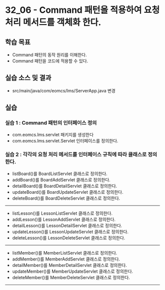 # 32_06 - Command 패턴을 적용하여 요청 처리 메서드를 객체화 한다.

## 학습 목표

- Command 패턴의 동작 원리를 이해한다.
- Command 패턴을 코드에 적용할 수 있다.

## 실습 소스 및 결과

- src/main/java/com/eomcs/lms/ServerApp.java 변경

## 실습

### 실습 1 : Command 패턴의 인터페이스 정의 

- com.eomcs.lms.servlet 패키지를 생성한다
- com.eomcs.lms.servlet.Servlet 인터페이스를 정의한다.

### 실습 2 : 각각의 요청 처리 메서드를 인터페이스 규칙에 따라 클래스로 정의한다.

- listBoard()를 BoardListServlet 클래스로 정의한다.
- addBoard()를 BoardAddServlet 클래스로 정의한다.
- detailBoard()를 BoardDetailServlet 클래스로 정의한다.
- updateBoard()를 BoardUpdateServlet 클래스로 정의한다.
- deleteBoard()를 BoardDeleteServlet 클래스로 정의한다.
---
- listLesson()를 LessonListServlet 클래스로 정의한다.
- addLesson()를 LessonAddServlet 클래스로 정의한다.
- detailLesson()를 LessonDetailServlet 클래스로 정의한다.
- updateLesson()를 LessonUpdateServlet 클래스로 정의한다.
- deleteLesson()를 LessonDeleteServlet 클래스로 정의한다.
---
- listMember()를 MemberListServlet 클래스로 정의한다.
- addMember()를 MemberAddServlet 클래스로 정의한다.
- detailMember()를 MemberDetailServlet 클래스로 정의한다.
- updateMember()를 MemberUpdateServlet 클래스로 정의한다.
- deleteMember()를 MemberDeleteServlet 클래스로 정의한다.
---



